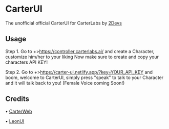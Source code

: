 # CarterUI

The unofficial official CarterUI for CarterLabs by [2Devs](https://dsc.gg/2devs)

## Usage

Step 1. Go to +>https://controller.carterlabs.ai/ and create a Character, customize him/her to your liking
Now make sure to create and copy your characters API KEY!

Step 2. Go to +>https://carter-ui.netlify.app/?key=YOUR_API_KEY and boom, welcome to CarterUI, simply press "speak" to talk to your Character and it will talk back to you! (Female Voice coming Soon!)

## Credits

• [CarterWeb](https://github.com/Carter-Labs-Ltd/carter-web)

• [LeonUI](https://github.com/maxwebdevelop/LEON-EXAMPLE)

